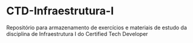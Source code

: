 # CTD-Infraestrutura-I
 Repositório para armazenamento de exercícios e materiais de estudo da disciplina de Infraestrutura I do Certified Tech Developer
